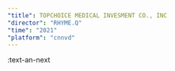 ```yaml
---
"title": TOPCHOICE MEDICAL INVESMENT CO., INC
"director": "RHYME.Q"
"time": "2021"
"platform": "cnnvd"
---
```


:text-an-next